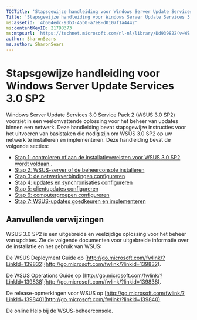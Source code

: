 ```yaml
---
TOCTitle: 'Stapsgewijze handleiding voor Windows Server Update Services 3.0 SP2'
Title: 'Stapsgewijze handleiding voor Windows Server Update Services 3.0 SP2'
ms:assetid: '4b504edc-93b3-45b0-a7e8-d0107f1a4442'
ms:contentKeyID: 21798373
ms:mtpsurl: 'https://technet.microsoft.com/nl-nl/library/Dd939822(v=WS.10)'
author: SharonSears
ms.author: SharonSears
---
```


Stapsgewijze handleiding voor Windows Server Update Services 3.0 SP2
====================================================================

Windows Server Update Services 3.0 Service Pack 2 (WSUS 3.0 SP2) voorziet in een veelomvattende oplossing voor het beheer van updates binnen een netwerk. Deze handleiding bevat stapsgewijze instructies voor het uitvoeren van basistaken die nodig zijn om WSUS 3.0 SP2 op uw netwerk te installeren en implementeren. Deze handleiding bevat de volgende secties:

-   [Stap 1: controleren of aan de installatievereisten voor WSUS 3.0 SP2 wordt voldaan.](https://technet.microsoft.com/ec01bd75-5def-4899-8cee-ddab827bbd83).
-   [Stap 2: WSUS-server of de beheerconsole installeren](https://technet.microsoft.com/6db6fcb0-c55d-43b9-9b07-4040c6267759)
-   [Stap 3: de netwerkverbindingen configureren](https://technet.microsoft.com/42a144c5-f08e-4a6e-b360-47ddea77bd24)
-   [Stap 4: updates en synchronisaties configureren](https://technet.microsoft.com/deeaa7e1-9b50-45cb-9537-d75f70de3405)
-   [Stap 5: clientupdates configureren](https://technet.microsoft.com/5ae60ead-3e94-456c-a692-c0f193ea5d5a)
-   [Stap 6: computergroepen configureren](https://technet.microsoft.com/70518732-2179-4e41-9609-7f9999867f41)
-   [Stap 7: WSUS-updates goedkeuren en implementeren](https://technet.microsoft.com/c4e58e17-d5e3-4194-8f26-b459e0c03b86)

Aanvullende verwijzingen
------------------------

WSUS 3.0 SP2 is een uitgebreide en veelzijdige oplossing voor het beheer van updates. Zie de volgende documenten voor uitgebreide informatie over de installatie en het gebruik van WSUS:

De WSUS Deployment Guide op [http://go.microsoft.com/fwlink/?LinkId=139832](http://go.microsoft.com/fwlink/?linkid=139832).

De WSUS Operations Guide op [http://go.microsoft.com/fwlink/?LinkId=139838](http://go.microsoft.com/fwlink/?linkid=139838).

De release-opmerkingen voor WSUS op [http://go.microsoft.com/fwlink/?LinkId=139840](http://go.microsoft.com/fwlink/?linkid=139840).

De online Help bij de WSUS-beheerconsole.
